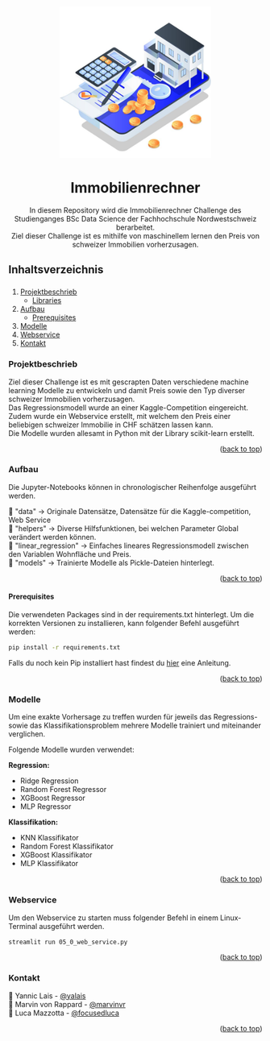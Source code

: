<!-- Improved compatibility of back to top link: See: github-link -->
<a name="readme-top"></a>

<!-- logo einfügen mit Ordner namens "images" -->
<br />
<div align="center">
  <a href="https://github.com/othneildrew/Best-README-Template">
    <img src="bilder_plots/immobilienrechner.png" alt="Logo" width="300" height="300">
  </a>

  <h1 align="center">Immobilienrechner</h3>

  <p align="center">
    In diesem Repository wird die Immobilienrechner Challenge des Studienganges BSc Data Science der Fachhochschule Nordwestschweiz berarbeitet.
    <br />
    Ziel dieser Challenge ist es mithilfe von maschinellem lernen den Preis von schweizer Immobilien vorherzusagen.
  </p>
</div>


<!-- TABLE OF CONTENTS -->
  <summary><h2>Inhaltsverzeichnis<h3 /></summary>
  <ol>
    <li>
      <a href="#projektbeschrieb">Projektbeschrieb</a>
      <ul>
        <li><a href="#libraries">Libraries</a></li>
      </ul>
    </li>
    <li>
      <a href="#aufbau">Aufbau</a>
      <ul>
        <li><a href="#prerequisites">Prerequisites</a></li>
      </ul>
    </li>
    <li><a href="#modelle">Modelle</a></li>
    <li><a href="#webservice">Webservice</a></li>
    <li><a href="#kontakt">Kontakt</a></li>
  </ol>




<!-- PROJEKTBESCHRIEB -->
### Projektbeschrieb
Ziel dieser Challenge ist es mit gescrapten Daten verschiedene machine learning Modelle zu entwickeln und damit Preis sowie den Typ diverser schweizer Immobilien vorherzusagen.
<br />
Das Regressionsmodell wurde an einer Kaggle-Competition eingereicht.
<br />
Zudem wurde ein Webservice erstellt, mit welchem den Preis einer beliebigen schweizer Immobilie in CHF schätzen lassen kann.
<br />
Die Modelle wurden allesamt in Python mit der Library scikit-learn erstellt.
<p align="right">(<a href="#readme-top">back to top</a>)</p>


<!-- AUFBAU -->
### Aufbau
Die Jupyter-Notebooks können in chronologischer Reihenfolge ausgeführt werden.

:file_folder: "data" -> Originale Datensätze, Datensätze für die Kaggle-competition, Web Service  <br />
:file_folder: "helpers" -> Diverse Hilfsfunktionen, bei welchen Parameter Global verändert werden können.<br />
:file_folder: "linear_regression" -> Einfaches lineares Regressionsmodell zwischen den Variablen Wohnfläche und Preis. <br />
:file_folder: "models" -> Trainierte Modelle als Pickle-Dateien hinterlegt. <br />
<p align="right">(<a href="#readme-top">back to top</a>)</p>

#### Prerequisites
Die verwendeten Packages sind in der requirements.txt hinterlegt.
Um die korrekten Versionen zu installieren, kann folgender Befehl ausgeführt werden:

```sh
pip install -r requirements.txt
```

Falls du noch kein Pip installiert hast findest du [hier](https://hellocoding.de/blog/coding-language/python/pip) eine Anleitung. 
<p align="right">(<a href="#readme-top">back to top</a>)</p>


<!-- MODELLE -->
### Modelle
Um eine exakte Vorhersage zu treffen wurden für jeweils das Regressions- sowie das Klassifikationsproblem mehrere Modelle trainiert und miteinander verglichen.


Folgende Modelle wurden verwendet:

<b>Regression:</b>
* Ridge Regression
* Random Forest Regressor
* XGBoost Regressor
* MLP Regressor

<b>Klassifikation:</b>
* KNN Klassifikator
* Random Forest Klassifikator
* XGBoost Klassifikator
* MLP Klassifikator
<p align="right">(<a href="#readme-top">back to top</a>)</p>


<!-- WEBSERVICE -->
### Webservice
Um den Webservice zu starten muss folgender Befehl in einem Linux-Terminal ausgeführt werden.

   ```sh
   streamlit run 05_0_web_service.py
   ```
<p align="right">(<a href="#readme-top">back to top</a>)</p>


<!-- KONTAKT -->
### Kontakt

:bust_in_silhouette: Yannic Lais - [@yalais](https://github.com/yalais) <br />
:bust_in_silhouette: Marvin von Rappard - [@marvinvr](https://github.com/marvinvr) <br />
:bust_in_silhouette: Luca Mazzotta - [@focusedluca](https://github.com/focusedluca)

<p align="right">(<a href="#readme-top">back to top</a>)</p>
